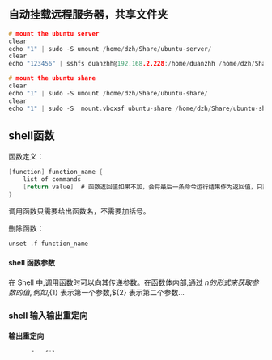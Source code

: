 ## 自动挂载远程服务器，共享文件夹

```c
# mount the ubuntu server
clear
echo "1" | sudo -S umount /home/dzh/Share/ubuntu-server/
clear
echo "123456" | sshfs duanzhh@192.168.2.228:/home/duanzhh /home/dzh/Share/ubuntu-server/ -o password_stdin

# mount the ubuntu share
clear
echo "1" | sudo -S umount /home/dzh/Share/ubuntu-share/
clear
echo "1" | sudo -S  mount.vboxsf ubuntu-share /home/dzh/Share/ubuntu-share/
```



## shell函数

函数定义：

```c
[function] function_name {
    list of commands
    [return value]  # 函数返回值如果不加，会将最后一条命令运行结果作为返回值，只能返回整数
}
```

调用函数只需要给出函数名，不需要加括号。



删除函数：

```c
unset .f function_name
```



#### shell 函数参数

在 Shell 中,调用函数时可以向其传递参数。在函数体内部,通过 ${n} 的形式来获取参数的
值,例如,${1} 表示第一个参数,${2} 表示第二个参数...





### shell 输入输出重定向

#### 输出重定向

```c
command > file
```

#### 输入重定向

```c
command < file
```

